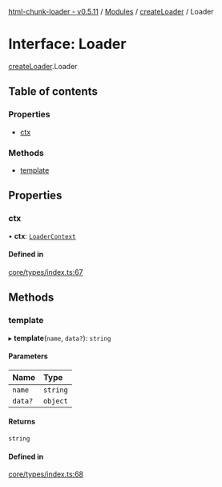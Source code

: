 [html-chunk-loader - v0.5.11](../README.md) / [Modules](../modules.md) / [createLoader](../modules/createLoader.md) / Loader

# Interface: Loader

[createLoader](../modules/createLoader.md).Loader

## Table of contents

### Properties

- [ctx](createLoader.Loader.md#ctx)

### Methods

- [template](createLoader.Loader.md#template)

## Properties

### ctx

• **ctx**: [`LoaderContext`](../modules/createLoader.md#loadercontext)

#### Defined in

[core/types/index.ts:67](https://github.com/abschill/html-chunk-loader/blob/96039cd/lib/core/types/index.ts#L67)

## Methods

### template

▸ **template**(`name`, `data?`): `string`

#### Parameters

| Name | Type |
| :------ | :------ |
| `name` | `string` |
| `data?` | `object` |

#### Returns

`string`

#### Defined in

[core/types/index.ts:68](https://github.com/abschill/html-chunk-loader/blob/96039cd/lib/core/types/index.ts#L68)
